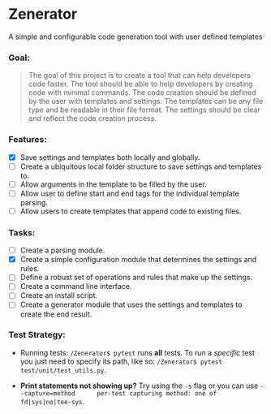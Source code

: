 # Zenerator 

A simple and configurable code generation tool with user defined templates

### Goal:

> The goal of this project is to create a tool that can help developers code faster. The tool should be able to help developers by creating code with minimal commands. The code creation should be defined by the user with templates and settings. The templates can be any file type and be readable in their file format. The settings should be clear and reflect the code creation process.

### Features:

 - [x] Save settings and templates both locally and globally.
 - [ ] Create a ubiquitous local folder structure to save settings and templates to.
 - [ ] Allow arguments in the template to be filled by the user.
 - [ ] Allow user to define start and end tags for the individual template parsing.
 - [ ] Allow users to create templates that append code to existing files.

### Tasks:

 - [ ] Create a parsing module.
 - [x] Create a simple configuration module that determines the settings and rules.
 - [ ] Define a robust set of operations and rules that make up the settings.
 - [ ] Create a command line interface.
 - [ ] Create an install script.
 - [ ] Create a generator module that uses the settings and templates to create the end result.

### Test Strategy:

 * Running tests: `/Zenerator$ pytest` runs **all** tests. To run a _specific_ test you just need to specify its path, like so: `/Zenerator$ pytest test/unit/test_utils.py`.

 * **Print statements not showing up?** Try using the `-s` flag or you can use `--capture=method      per-test capturing method: one of fd|sys|no|tee-sys`.